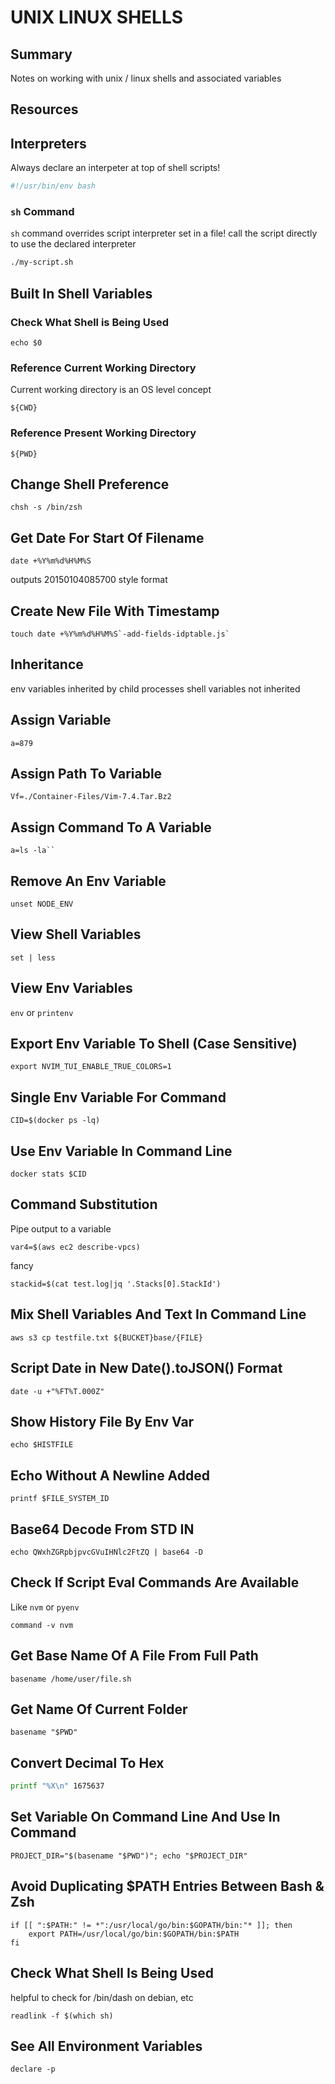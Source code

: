 # UNIX LINUX SHELLS

## Summary

Notes on working with unix / linux shells and associated variables

## Resources

## Interpreters

Always declare an interpeter at top of shell scripts!

```sh
#!/usr/bin/env bash
```

### `sh` Command

`sh` command overrides script interpreter set in a file!
call the script directly to use the declared interpreter

```sh
./my-script.sh
```

## Built In Shell Variables

### Check What Shell is Being Used

```console
echo $0
```

### Reference Current Working Directory

Current working directory is an OS level concept

```console
${CWD}
```

### Reference Present Working Directory

```console
${PWD}
```

## Change Shell Preference

```console
chsh -s /bin/zsh
```

## Get Date For Start Of Filename

```console
date +%Y%m%d%H%M%S
```

outputs 20150104085700 style format

## Create New File With Timestamp

```console
touch date +%Y%m%d%H%M%S`-add-fields-idptable.js`
```

## Inheritance

env variables inherited by child processes
shell variables not inherited

## Assign Variable

```console
a=879
```

## Assign Path To Variable

```console
Vf=./Container-Files/Vim-7.4.Tar.Bz2
```

## Assign Command To A Variable

```console
a=ls -la``
```

## Remove An Env Variable

```console
unset NODE_ENV
```

## View Shell Variables

```console
set | less
```

## View Env Variables

`env`
or
`printenv`

## Export Env Variable To Shell (Case Sensitive)

```console
export NVIM_TUI_ENABLE_TRUE_COLORS=1
```

## Single Env Variable For Command

```console
CID=$(docker ps -lq)
```

## Use Env Variable In Command Line

```console
docker stats $CID
```

## Command Substitution

Pipe output to a variable

```console
var4=$(aws ec2 describe-vpcs)
```

fancy

```console
stackid=$(cat test.log|jq '.Stacks[0].StackId')
```

## Mix Shell Variables And Text In Command Line

```console
aws s3 cp testfile.txt ${BUCKET}base/{FILE}
```

## Script Date in New Date().toJSON() Format

```console
date -u +"%FT%T.000Z"
```

## Show History File By Env Var

```console
echo $HISTFILE
```

## Echo Without A Newline Added

```console
printf $FILE_SYSTEM_ID
```

## Base64 Decode From STD IN

```console
echo QWxhZGRpbjpvcGVuIHNlc2FtZQ | base64 -D
```

## Check If Script Eval Commands Are Available

Like `nvm` or `pyenv`

```console
command -v nvm
```

## Get Base Name Of A File From Full Path

```console
basename /home/user/file.sh
```

## Get Name Of Current Folder

```console
basename "$PWD"
```

## Convert Decimal To Hex

```sh
printf "%X\n" 1675637
```

## Set Variable On Command Line And Use In Command

```console
PROJECT_DIR="$(basename "$PWD")"; echo "$PROJECT_DIR"
```

## Avoid Duplicating \$PATH Entries Between Bash & Zsh

```console
if [[ ":$PATH:" != *":/usr/local/go/bin:$GOPATH/bin:"* ]]; then
    export PATH=/usr/local/go/bin:$GOPATH/bin:$PATH
fi
```

## Check What Shell Is Being Used

helpful to check for /bin/dash on debian, etc

```console
readlink -f $(which sh)
```

## See All Environment Variables

```console
declare -p
```
